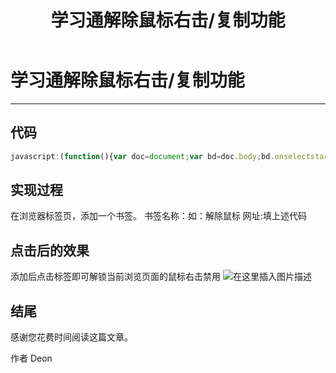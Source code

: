 ﻿---
layout: mypost
title: 学习通解除鼠标右击/复制功能
categories: [收藏夹]
---
# 学习通解除鼠标右击/复制功能

------

## 代码
```javascript
javascript:(function(){var doc=document;var bd=doc.body;bd.onselectstart=bd.oncopy=bd.onpaste=bd.onkeydown=bd.oncontextmenu=bd.onmousemove=bd.onselectstart=bd.ondragstart=doc.onselectstart=doc.oncopy=doc.onpaste=doc.onkeydown=doc.oncontextmenu=null;doc.onselectstart=doc.oncontextmenu=doc.onmousedown=doc.onkeydown=function(){return true};with(document.wrappedJSObject||document){onmouseup=null;onmousedown=null;oncontextmenu=null}var arAllElements=document.getElementsByTagName('*');for(var i=arAllElements.length-1;i>=0;i--){var elmOne=arAllElements;with(elmOne.wrappedJSObject||elmOne){onmouseup=null;onmousedown=null}}alert(unescape('%u5DF2%u4E3A%u4F60%u89E3%u9669%u7F51%u9875%u53F3%u952E%u9650%u5236'));bd.style.webkitUserSelect='auto!important';bd.style.MozUserSelect='text!important';})()
```
## 实现过程
在浏览器标签页，添加一个书签。
书签名称：如：解除鼠标
网址:填上述代码

## 点击后的效果
添加后点击标签即可解锁当前浏览页面的鼠标右击禁用
![在这里插入图片描述](https://img-blog.csdnimg.cn/20201116105714122.png?x-oss-process=image/watermark,type_ZmFuZ3poZW5naGVpdGk,shadow_10,text_aHR0cHM6Ly9ibG9nLmNzZG4ubmV0L3FxXzM4NTkwNjky,size_16,color_FFFFFF,t_70#pic_center)

## 结尾
感谢您花费时间阅读这篇文章。

作者 Deon